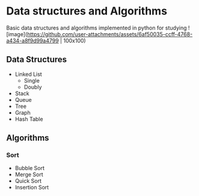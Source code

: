 # Data structures and Algorithms
Basic data structures and algorithms implemented in python for studying
![image](https://github.com/user-attachments/assets/6af50035-ccff-4768-a434-a8f9d99a4799 | 100x100)


## Data Structures
- Linked List
  - Single
  - Doubly
- Stack
- Queue
- Tree
- Graph
- Hash Table

## Algorithms
### Sort
- Bubble Sort
- Merge Sort
- Quick Sort
- Insertion Sort
